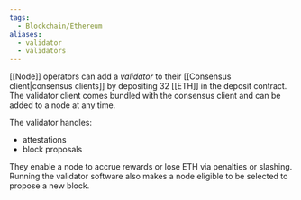 ```yaml
---
tags:
  - Blockchain/Ethereum
aliases:
  - validator
  - validators
---
```


[[Node]] operators can add a _validator_ to their [[Consensus client|consensus clients]] by depositing 32 [[ETH]] in the deposit contract. The validator client comes bundled with the consensus client and can be added to a node at any time. 

The validator handles:
- attestations
- block proposals

They enable a node to accrue rewards or lose ETH via penalties or slashing. Running the validator software also makes a node eligible to be selected to propose a new block.

